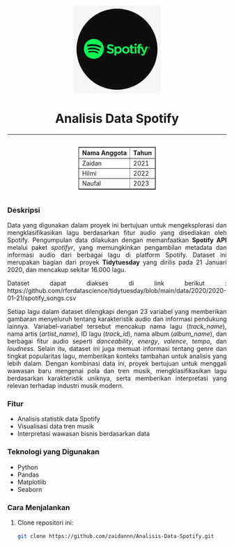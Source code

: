 <p align="center">
  <img src="https://github.com/zaidannn/Analisis-Data-Spotify/blob/main/Images/spotify.png" alt="Logo" width="200">
</p>

<h1 align="center">Analisis Data Spotify</h1>

---

<p align="center">
  <div style="display: table; margin: auto;">
    <table border="1">
      <tr>
        <th>Nama Anggota</th>
        <th>Tahun</th>
      </tr>
      <tr>
        <td>Zaidan</td>
        <td>2021</td>
      </tr>
      <tr>
        <td>Hilmi</td>
        <td>2022</td>
      </tr>
      <tr>
        <td>Naufal</td>
        <td>2023</td>
      </tr>
    </table>
  </div>
</p>

### Deskripsi

<p align="justify">
Data yang digunakan dalam proyek ini bertujuan untuk mengeksplorasi dan mengklasifikasikan lagu berdasarkan fitur audio yang disediakan oleh Spotify. Pengumpulan data dilakukan dengan memanfaatkan <strong>Spotify API</strong> melalui paket <em>spotifyr</em>, yang memungkinkan pengambilan metadata dan informasi audio dari berbagai lagu di platform Spotify. Dataset ini merupakan bagian dari proyek <strong>Tidytuesday</strong> yang dirilis pada 21 Januari 2020, dan mencakup sekitar 16.000 lagu. 
</p>
<p align="justify">Dataset dapat diakses di link berikut : https://github.com/rfordatascience/tidytuesday/blob/main/data/2020/2020-01-21/spotify_songs.csv </p>

<p align="justify">
Setiap lagu dalam dataset dilengkapi dengan 23 variabel yang memberikan gambaran menyeluruh tentang karakteristik audio dan informasi pendukung lainnya. Variabel-variabel tersebut mencakup nama lagu (<em>track_name</em>), nama artis (<em>artist_name</em>), ID lagu (<em>track_id</em>), nama album (<em>album_name</em>), dan berbagai fitur audio seperti <em>danceability</em>, <em>energy</em>, <em>valence</em>, <em>tempo</em>, dan <em>loudness</em>. Selain itu, dataset ini juga memuat informasi tentang genre dan tingkat popularitas lagu, memberikan konteks tambahan untuk analisis yang lebih dalam. Dengan kombinasi data ini, proyek bertujuan untuk menggali wawasan baru mengenai pola dan tren musik, mengklasifikasikan lagu berdasarkan karakteristik uniknya, serta memberikan interpretasi yang relevan terhadap industri musik modern.
</p>

### Fitur
- Analisis statistik data Spotify
- Visualisasi data tren musik
- Interpretasi wawasan bisnis berdasarkan data

### Teknologi yang Digunakan
- Python
- Pandas
- Matplotlib
- Seaborn

### Cara Menjalankan
1. Clone repositori ini:
   ```bash
   git clone https://github.com/zaidannn/Analisis-Data-Spotify.git

